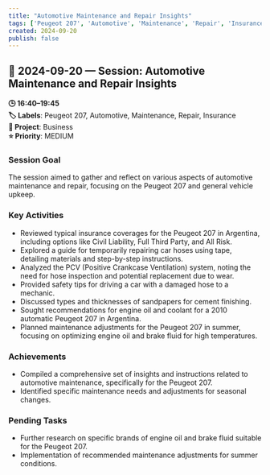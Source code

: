 ```yaml
---
title: "Automotive Maintenance and Repair Insights"
tags: ['Peugeot 207', 'Automotive', 'Maintenance', 'Repair', 'Insurance']
created: 2024-09-20
publish: false
---
```


## 📅 2024-09-20 — Session: Automotive Maintenance and Repair Insights

**🕒 16:40–19:45**  
**🏷️ Labels**: Peugeot 207, Automotive, Maintenance, Repair, Insurance  
**📂 Project**: Business  
**⭐ Priority**: MEDIUM  


### Session Goal
The session aimed to gather and reflect on various aspects of automotive maintenance and repair, focusing on the Peugeot 207 and general vehicle upkeep.

### Key Activities
- Reviewed typical insurance coverages for the Peugeot 207 in Argentina, including options like Civil Liability, Full Third Party, and All Risk.
- Explored a guide for temporarily repairing car hoses using tape, detailing materials and step-by-step instructions.
- Analyzed the PCV (Positive Crankcase Ventilation) system, noting the need for hose inspection and potential replacement due to wear.
- Provided safety tips for driving a car with a damaged hose to a mechanic.
- Discussed types and thicknesses of sandpapers for cement finishing.
- Sought recommendations for engine oil and coolant for a 2010 automatic Peugeot 207 in Argentina.
- Planned maintenance adjustments for the Peugeot 207 in summer, focusing on optimizing engine oil and brake fluid for high temperatures.

### Achievements
- Compiled a comprehensive set of insights and instructions related to automotive maintenance, specifically for the Peugeot 207.
- Identified specific maintenance needs and adjustments for seasonal changes.

### Pending Tasks
- Further research on specific brands of engine oil and brake fluid suitable for the Peugeot 207.
- Implementation of recommended maintenance adjustments for summer conditions.
